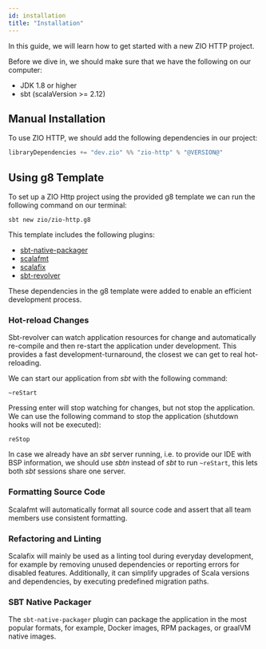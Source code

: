 ```yaml
---
id: installation
title: "Installation"
---
```


In this guide, we will learn how to get started with a new ZIO HTTP project.

Before we dive in, we should make sure that we have the following on our computer:

* JDK 1.8 or higher
* sbt (scalaVersion >= 2.12)

## Manual Installation

To use ZIO HTTP, we should add the following dependencies in our project:

```scala
libraryDependencies += "dev.zio" %% "zio-http" % "@VERSION@"
```

## Using g8 Template

To set up a ZIO Http project using the provided g8 template we can run the following command on our terminal:

```shell
sbt new zio/zio-http.g8
```

This template includes the following plugins:

* [sbt-native-packager](https://github.com/sbt/sbt-native-packager)
* [scalafmt](https://github.com/scalameta/scalafmt)
* [scalafix](https://github.com/scalacenter/scalafix)
* [sbt-revolver](https://github.com/spray/sbt-revolver)

These dependencies in the g8 template were added to enable an efficient development process.

### Hot-reload Changes

Sbt-revolver can watch application resources for change and automatically re-compile and then re-start the application under development. This provides a fast development-turnaround, the closest we can get to real hot-reloading.

We can start our application from _sbt_ with the following command:

```shell
~reStart
```

Pressing enter will stop watching for changes, but not stop the application. We can use the following command to stop the application (shutdown hooks will not be executed):

```
reStop
```

In case we already have an _sbt_ server running, i.e. to provide our IDE with BSP information, we should use _sbtn_ instead of _sbt_ to run `~reStart`, this lets both _sbt_ sessions share one server.

### Formatting Source Code

Scalafmt will automatically format all source code and assert that all team members use consistent formatting.

### Refactoring and Linting

Scalafix will mainly be used as a linting tool during everyday development, for example by removing unused dependencies or reporting errors for disabled features. Additionally, it can simplify upgrades of Scala versions and dependencies, by executing predefined migration paths.

### SBT Native Packager

The `sbt-native-packager` plugin can package the application in the most popular formats, for example, Docker images, RPM packages, or graalVM native images.
